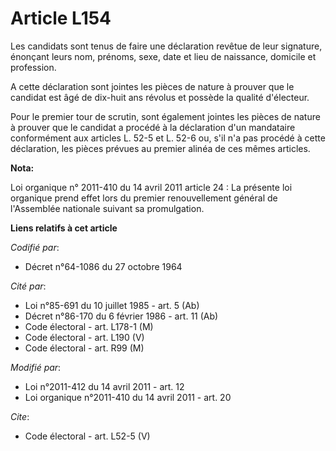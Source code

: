 # Article L154

Les candidats sont tenus de faire une déclaration revêtue de leur signature, énonçant leurs nom, prénoms, sexe, date et lieu
de naissance, domicile et profession. 

A cette déclaration sont jointes les pièces de nature à prouver que le candidat est âgé de dix-huit ans révolus et possède la
qualité d'électeur. 

Pour le premier tour de scrutin, sont également jointes les pièces de nature à prouver que le candidat a procédé à la
déclaration d'un mandataire conformément aux articles L. 52-5 et L. 52-6 ou, s'il n'a pas procédé à cette déclaration, les
pièces prévues au premier alinéa de ces mêmes articles.

**Nota:**

Loi organique n° 2011-410 du 14 avril 2011 article 24 : La présente loi organique prend effet lors du premier renouvellement
général de l'Assemblée nationale suivant sa promulgation.

**Liens relatifs à cet article**

_Codifié par_:

  - Décret n°64-1086 du 27 octobre 1964

_Cité par_:

  - Loi n°85-691 du 10 juillet 1985 - art. 5 (Ab)
  - Décret n°86-170 du 6 février 1986 - art. 11 (Ab)
  - Code électoral - art. L178-1 (M)
  - Code électoral - art. L190 (V)
  - Code électoral - art. R99 (M)

_Modifié par_:

  - Loi n°2011-412 du 14 avril 2011 - art. 12
  - Loi organique n°2011-410 du 14 avril 2011 - art. 20

_Cite_:

  - Code électoral - art. L52-5 (V)
